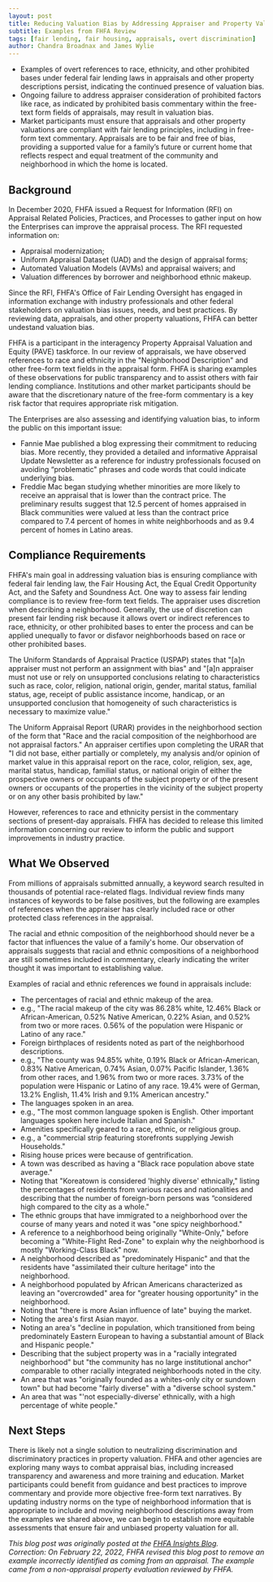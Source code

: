 ```yaml
---
layout: post
title: Reducing Valuation Bias by Addressing Appraiser and Property Valuation Commentary
subtitle: Examples from FHFA Review
tags: [fair lending, fair housing, appraisals, overt discrimination]
author: Chandra Broadnax and James Wylie
---
```


* Examples of overt references to race, ethnicity, and other prohibited bases under federal fair lending laws in appraisals and other property descriptions persist, indicating the continued presence of valuation bias.
* Ongoing failure to address appraiser consideration of prohibited factors like race, as indicated by prohibited basis commentary within the free-text form fields of appraisals, may result in valuation bias.
* Market participants must ensure that appraisals and other property valuations are compliant with fair lending principles, including in free-form text commentary. Appraisals are to be fair and free of bias, providing a supported value for a family’s future or current home that reflects respect and equal treatment of the community and neighborhood in which the home is located.

## ​Background

In December 2020, FHFA issued a Request for Information (RFI) on Appraisal Related Policies, Practices, and Processes to gather input on how the Enterprises can improve the appraisal process. The RFI requested information on:

* Appraisal modernization;
* Uniform Appraisal Dataset (UAD) and the design of appraisal forms;
* Automated Valuation Models (AVMs) and appraisal waivers; and
* Valuation differences by borrower and neighborhood ethnic makeup.

Since the RFI, FHFA's Office of Fair Lending Oversight has engaged in information exchange with industry professionals and other federal stakeholders on valuation bias issues, needs, and best practices. By reviewing data, appraisals, and other property valuations, FHFA can better undestand valuation bias.

FHFA is a participant in the interagency Property Appraisal Valuation and Equity (PAVE)​ taskforce. In our review of appraisals, we have observed references to race and ethnicity in the "Neighborhood Description" and other free-form text fields in the appraisal form. FHFA is sharing examples of these observations for public transparency and to assist others with fair lending compliance. Institutions and other market participants should be aware that the discretionary nature of the free-form commentary is a key risk factor that requires appropriate risk mitigation.

The Enterprises are also assessing and identifying valuation bias, to inform the public on this important issue:
* Fannie Mae published a blog expressing their commitment to reducing bias. More recently, they provided a detailed and informative Appraisal Update Newsletter as a reference for industry professionals focused on avoiding “problematic" phrases and code words that could indicate underlying bias.
* Freddie Mac began studying whether minorities are more likely to receive an appraisal that is lower than the contract price. The preliminary results suggest that 12.5 percent of homes appraised in Black communities were valued at less than the contract price compared to 7.4 percent of homes in white neighborhoods and as 9.4 percent of homes in Latino areas.

## Compliance Requirements

FHFA's main goal in addressing valuation bias is ensuring compliance with federal fair lending law, the Fair Housing Act, the Equal Credit Opportunity Act, and the Safety and Soundness Act. One way to assess fair lending compliance is to review free-form text fields. The appraiser uses discretion when describing a neighborhood. Generally, the use of discretion can present fair lending risk because it allows overt or indirect references to race, ethnicity, or other prohibited bases to enter the process and can be applied unequally to favor or disfavor neighborhoods based on race or other prohibited bases.

The Uniform Standards of Appraisal Practice (USPAP) states that "[a]n appraiser must not perform an assignment with bias" and "[a]n appraiser must not use or rely on unsupported conclusions relating to characteristics such as race, color, religion, national origin, gender, marital status, familial status, age, receipt of public assistance income, handicap, or an unsupported conclusion that homogeneity of such characteristics is necessary to maximize value."

The Uniform Appraisal Report (URAR) provides in the neighborhood section of the form that "Race and the racial composition of the neighborhood are not appraisal factors." An appraiser certifies upon completing the URAR that "I did not base, either partially or completely, my analysis and/or opinion of market value in this appraisal report on the race, color, religion, sex, age, marital status, handicap, familial status, or national origin of either the prospective owners or occupants of the subject property or of the present owners or occupants of the properties in the vicinity of the subject property or on any other basis prohibited by law."

However, references to race and ethnicity persist in the commentary sections of present-day appraisals. FHFA has decided to release this limited information concerning our review to inform the public and support improvements in industry practice.

## What We Observed

From millions of appraisals submitted annually, a keyword search resulted in thousands of potential race-related flags. Individual review finds many instances of keywords to be false positives, but the following are examples of references when the appraiser has clearly included race or other protected class references in the appraisal.

The racial and ethnic composition of the neighborhood should never be a factor that influences the value of a family's home. Our observation of appraisals suggests that racial and ethnic compositions of a neighborhood are still sometimes included in commentary, clearly indicating the writer thought it was important to establishing value.

Examples of racial and ethnic references we found in appraisals include:

* The percentages of racial and ethnic makeup of the area.
 * e.g., "The racial makeup of the city was 86.28% white, 12.46% Black or African-American, 0.52% Native American, 0.22% Asian, and 0.52% from two or more races. 0.56% of the population were Hispanic or Latino of any race."
* Foreign birthplaces of residents noted as part of the neighborhood descriptions.
 * e.g., "The county was 94.85% white, 0.19% Black or African-American, 0.83% Native American, 0.74% Asian, 0.07% Pacific Islander, 1.36% from other races, and 1.96% from two or more races. 3.73% of the population were Hispanic or Latino of any race. 19.4% were of German, 13.2% English, 11.4% Irish and 9.1% American ancestry."
* The languages spoken in an area.
 * e.g., "The most common language spoken is English. Other important languages spoken here include Italian and Spanish."
* Amenities specifically geared to a race, ethnic, or religious group.
 * e.g., a "commercial strip featuring storefronts supplying Jewish Households."
* Rising house prices were because of gentrification.
* A town was described as having a "Black race population above state average."
* Noting that "Koreatown is considered 'highly diverse' ethnically," listing the percentages of residents from various races and nationalities and describing that the number of foreign-born persons was “considered high compared to the city as a whole."
* The ethnic groups that have immigrated to a neighborhood over the course of many years and noted it was "one spicy neighborhood."
* A reference to a neighborhood being originally "White-Only," before becoming a "White-Flight Red-Zone" to explain why the neighborhood is mostly "Working-Class Black" now.
* A neighborhood described as "predominately Hispanic" and that the residents have "assimilated their culture heritage" into the neighborhood.
* A neighborhood populated by African Americans characterized as leaving an "overcrowded" area for "greater housing opportunity" in the neighborhood.
* Noting that "there is more Asian influence of late" buying the market.
* Noting the area's first Asian mayor.
* Noting an area's "decline in population, which transitioned from being predominately Eastern European to having a substantial amount of Black and Hispanic people."
* Describing that the subject property was in a "racially integrated neighborhood" but "the community has no large institutional anchor" comparable to other racially integrated neighborhoods noted in the city.
* An area that was "originally founded as a whites-only city or sundown town" but had become "fairly diverse" with a "diverse school system."
* An area that was "'not especially-diverse' ethnically, with a high percentage of white people." 

## Next Steps

There is likely not a single solution to neutralizing discrimination and discriminatory practices in property valuation. FHFA and other agencies are exploring many ways to combat appraisal bias, including increased transparency and awareness and more training and education. Market participants could benefit from guidance and best practices to improve commentary and provide more objective free-form text narratives. By updating industry norms on the type of neighborhood information that is appropriate to include and moving neighborhood descriptions away from the examples we shared above, we can begin to establish more equitable assessments that ensure fair and unbiased property valuation for all. 

_This blog post was originally posted at the [FHFA Insights Blog](https://www.fhfa.gov/blog/insights/reducing-valuation-bias-by-addressing-appraiser-and-property-valuation-commentary)._  
_Correction: On February 22, 2022, FHFA revised this blog post to remove an example incorrectly identified as coming from an appraisal. The example came from a non-appraisal property evaluation reviewed by FHFA._

